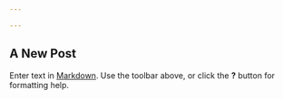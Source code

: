 ```yaml
---

---
```

## A New Post

Enter text in [Markdown](http://daringfireball.net/projects/markdown/). Use the toolbar above, or click the **?** button for formatting help.

